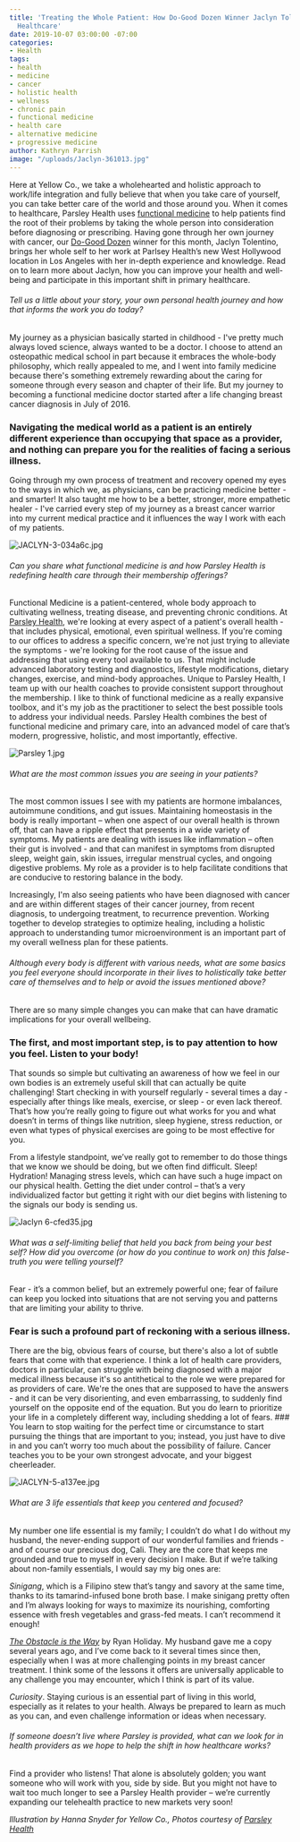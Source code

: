 ```yaml
---
title: 'Treating the Whole Patient: How Do-Good Dozen Winner Jaclyn Tolentino Is Redefining
  Healthcare'
date: 2019-10-07 03:00:00 -07:00
categories:
- Health
tags:
- health
- medicine
- cancer
- holistic health
- wellness
- chronic pain
- functional medicine
- health care
- alternative medicine
- progressive medicine
author: Kathryn Parrish
image: "/uploads/Jaclyn-361013.jpg"
---
```


Here at Yellow Co., we take a wholehearted and holistic approach to work/life integration and fully believe that when you take care of yourself, you can take better care of the world and those around you. When it comes to healthcare, Parsley Health uses [functional medicine](https://www.parsleyhealth.com/functional-medicine) to help patients find the root of their problems by taking the whole person into consideration before diagnosing or prescribing. Having gone through her own  journey with cancer, our [Do-Good Dozen](https://yellowcollective.lpages.co/do-good-dozen/) winner for this month, Jaclyn Tolentino, brings her whole self to her work at Parlsey Health’s new West Hollywood location in Los Angeles with her in-depth experience and knowledge. Read on to learn more about Jaclyn, how you can improve your health and well-being and participate in this important shift in primary healthcare.

###### Tell us a little about your story, your own personal health journey and how that informs the work you do today?

My journey as a physician basically started in childhood - I've pretty much always loved science, always wanted to be a doctor. I choose to attend an osteopathic medical school in part because it embraces the whole-body philosophy, which really appealed to me, and I went into family medicine because there's something extremely rewarding about the caring for someone through every season and chapter of their life. But my journey to becoming a functional medicine doctor started after a life changing breast cancer diagnosis in July of 2016. 
### Navigating the medical world as a patient is an entirely different experience than occupying that space as a provider, and nothing can prepare you for the realities of facing a serious illness.
Going through my own process of treatment and recovery opened my eyes to the ways in which we, as physicians, can be practicing medicine better - and smarter! It also taught me how to be a better, stronger, more empathetic healer - I've carried every step of my journey as a breast cancer warrior into my current medical practice and it influences the way I work with each of my patients. 

![JACLYN-3-034a6c.jpg](/uploads/JACLYN-3-034a6c.jpg)

###### Can you share what functional medicine is and how Parsley Health is redefining health care through their membership offerings? 

Functional Medicine is a patient-centered, whole body approach to cultivating wellness, treating disease, and preventing chronic conditions. At [Parsley Health](https://www.parsleyhealth.com/), we're looking at every aspect of a patient's overall health - that includes physical, emotional, even spiritual wellness. If you're coming to our offices to address a specific concern, we're not just trying to alleviate the symptoms - we're looking for the root cause of the issue and addressing that using every tool available to us. That might include advanced laboratory testing and diagnostics, lifestyle modifications, dietary changes, exercise, and mind-body approaches. Unique to Parsley Health, I team up with our health coaches to provide consistent support throughout the membership.  I like to think of functional medicine as a really expansive toolbox, and it's my job as the practitioner to select the best possible tools to address your individual needs. Parsley Health combines the best of functional medicine and primary care, into an advanced model of care that’s modern, progressive, holistic, and most importantly, effective.

![Parsley 1.jpg](/uploads/Parsley%201.jpg)

###### What are the most common issues you are seeing in your patients? 

The most common issues I see with my patients are hormone imbalances, autoimmune conditions, and gut issues. Maintaining homeostasis in the body is really important – when one aspect of our overall health is thrown off, that can have a ripple effect that presents in a wide variety of symptoms. My patients are dealing with issues like inflammation – often their gut is involved - and that can manifest in symptoms from disrupted sleep, weight gain, skin issues, irregular menstrual cycles, and ongoing digestive problems. My role as a provider is to help facilitate conditions that are conducive to restoring balance in the body.

Increasingly, I'm also seeing patients who have been diagnosed with cancer and are within different stages of their cancer journey, from recent diagnosis, to undergoing treatment, to recurrence prevention. Working together to develop strategies to optimize healing, including a holistic approach to understanding tumor microenvironment is an important part of my overall wellness plan for these patients. 

###### Although every body is different with various needs, what are some basics you feel everyone should incorporate in their lives to holistically take better care of themselves and to help or avoid the issues mentioned above? 
 

There are so many simple changes you can make that can have dramatic implications for your overall wellbeing. 
### The first, and most important step, is to pay attention to how you feel. Listen to your body!

That sounds so simple but cultivating an awareness of how we feel in our own bodies is an extremely useful skill that can actually be quite challenging! Start checking in with yourself regularly - several times a day - especially after things like meals, exercise, or sleep - or even lack thereof. That’s how you’re really going to figure out what works for you and what doesn’t in terms of things like nutrition, sleep hygiene, stress reduction, or even what types of physical exercises are going to be most effective for you. 

From a lifestyle standpoint, we’ve really got to remember to do those things that we know we should be doing, but we often find difficult. Sleep! Hydration! Managing stress levels, which can have such a huge impact on our physical health. Getting the diet under control – that’s a very individualized factor but getting it right with our diet begins with listening to the signals our body is sending us.

![Jaclyn 6-cfed35.jpg](/uploads/Jaclyn%206-cfed35.jpg)

###### What was a self-limiting belief that held you back from being your best self? How did you overcome (or how do you continue to work on) this false-truth you were telling yourself?

Fear - it’s a common belief, but an extremely powerful one; fear of failure can keep you locked into situations that are not serving you and patterns that are limiting your ability to thrive.
### Fear is such a profound part of reckoning with a serious illness. 
There are the big, obvious fears of course, but there's also a lot of subtle fears that come with that experience. I think a lot of health care providers, doctors in particular, can struggle with being diagnosed with a major medical illness because it's so antithetical to the role we were prepared for as providers of care. We're the ones that are supposed to have the answers - and it can be very disorienting, and even embarrassing, to suddenly find yourself on the opposite end of the equation. But you do learn to prioritize your life in a completely different way, including shedding a lot of fears. ### You learn to stop waiting for the perfect time or circumstance to start pursuing the things that are important to you; instead, you just have to dive in and you can’t worry too much about the possibility of failure. 
Cancer teaches you to be your own strongest advocate, and your biggest cheerleader.

![JACLYN-5-a137ee.jpg](/uploads/JACLYN-5-a137ee.jpg)

###### What are 3 life essentials that keep you centered and focused?

 My number one life essential is my family; I couldn’t do what I do without my husband, the never-ending support of our wonderful families and friends - and of course our precious dog, Cali. They are the core that keeps me grounded and true to myself in every decision I make.
But if we’re talking about non-family essentials, I would say my big ones are: 

*Sinigang*, which is a Filipino stew that’s tangy and savory at the same time, thanks to its tamarind-infused bone broth base. I make sinigang pretty often and I’m always looking for ways to maximize its nourishing, comforting essence with fresh vegetables and grass-fed meats. I can’t recommend it enough!

*[The Obstacle is the Way](https://www.amazon.com/Obstacle-Way-Timeless-Turning-Triumph/dp/1591846358)* by Ryan Holiday. My husband gave me a copy several years ago, and I’ve come back to it several times since then, especially when I was at more challenging points in my breast cancer treatment. I think some of the lessons it offers are universally applicable to any challenge you may encounter, which I think is part of its value.

*Curiosity*. Staying curious is an essential part of living in this world, especially as it relates to your health. Always be prepared to learn as much as you can, and even challenge information or ideas when necessary.

###### If someone doesn’t live where Parsley is provided, what can we look for in health providers as we hope to help the shift in how healthcare works? 

Find a provider who listens! That alone is absolutely golden; you want someone who will work with you, side by side. 
But you might not have to wait too much longer to see a Parsley Health provider – we’re currently expanding our telehealth practice to new markets very soon!


_Illustration by Hanna Snyder for Yellow Co., Photos courtesy of [Parsley Health](https://www.parsleyhealth.com/)_
